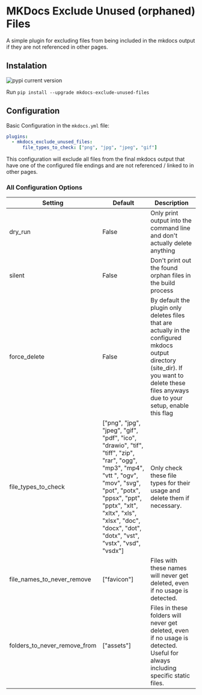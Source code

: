 # MKDocs Exclude Unused (orphaned) Files

A simple plugin for excluding files from being included in the mkdocs output if they are not referenced in other pages.  

## Instalation

![pypi current version](https://img.shields.io/pypi/v/mkdocs-exclude-unused-files?style=flat-square)

Run `pip install --upgrade mkdocs-exclude-unused-files`

## Configuration

Basic Configuration in the `mkdocs.yml` file:

```yaml
plugins:
  - mkdocs_exclude_unused_files:
      file_types_to_check: ["png", "jpg", "jpeg", "gif"]
```

This configuration will exclude all files from the final mkdocs output that have one of the configured file endings and are not referenced / linked to in other pages.  

### All Configuration Options

| Setting                      | Default                                                                                                                                                                                                                                                              | Description                                                                                                                                                                                    |
|------------------------------|----------------------------------------------------------------------------------------------------------------------------------------------------------------------------------------------------------------------------------------------------------------------|------------------------------------------------------------------------------------------------------------------------------------------------------------------------------------------------|
| dry_run                      | False                                                                                                                                                                                                                                                                | Only print output into the command line and don't actually delete anything                                                                                                                     |
| silent                       | False                                                                                                                                                                                                                                                                | Don't print out the found orphan files in the build process                                                                                                                                    |
| force_delete                 | False                                                                                                                                                                                                                                                                | By default the plugin only deletes files that are actually in the configured mkdocs output directory (site_dir). If you want to delete these files anyways due to your setup, enable this flag |
| file_types_to_check          | ["png", "jpg", "jpeg", "gif", "pdf", "ico", "drawio", "tif", "tiff", "zip", "rar", "ogg", "mp3", "mp4", "vtt ", "ogv", "mov", "svg", "pot", "potx", "ppsx", "ppt", "pptx", "xlt", "xltx", "xls", "xlsx", "doc", "docx", "dot", "dotx", "vst", "vstx", "vsd", "vsdx"] | Only check these file types for their usage and delete them if necessary.                                                                                                                      |
| file_names_to_never_remove   | ["favicon"]                                                                                                                                                                                                                                                          | Files with these names will never get deleted, even if no usage is detected.                                                                                                                   |
| folders_to_never_remove_from | ["assets"]                                                                                                                                                                                                                                                           | Files in these folders will never get deleted, even if no usage is detected. Useful for always including specific static files.                                                                |
